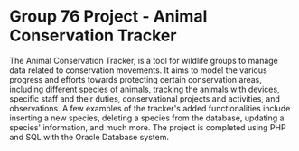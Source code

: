 # Group 76 Project - Animal Conservation Tracker

The Animal Conservation Tracker, is a tool for wildlife groups to manage data related to conservation movements. It aims to model the various progress and efforts towards protecting certain conservation areas, including different species of
animals, tracking the animals with devices, specific staff and their duties, conservational projects and activities, and observations. A few examples of the tracker's added functionalities include inserting a new species, deleting a species
from the database, updating a species' information, and much more. The project is completed using PHP and SQL with the Oracle Database system.

